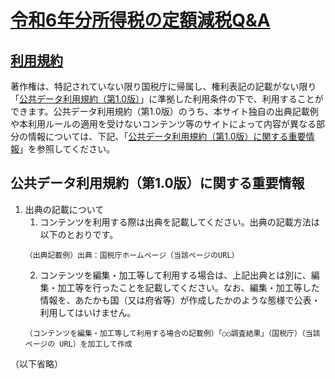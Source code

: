 # [令和6年分所得税の定額減税Q&A](https://www.nta.go.jp/publication/pamph/gensen/0024001-021.pdf)

## [利用規約](https://www.nta.go.jp/chuijiko/copy.htm)
著作権は、特記されていない限り国税庁に帰属し、権利表記の記載がない限り「[公共データ利用規約（第1.0版）](https://www.digital.go.jp/resources/open_data/public_data_license_v1.0)」に準拠した利用条件の下で、利用することができます。公共データ利用規約（第1.0版）のうち、本サイト独自の出典記載例や本利用ルールの適用を受けないコンテンツ等のサイトによって内容が異なる部分の情報については、下記、「[公共データ利用規約（第1.0版）に関する重要情報](#公共データ利用規約第10版に関する重要情報)」を参照してください。

## 公共データ利用規約（第1.0版）に関する重要情報
1.  出典の記載について
    1.  コンテンツを利用する際は出典を記載してください。出典の記載方法は以下のとおりです。
    ```
    （出典記載例）出典：国税庁ホームページ（当該ぺージのURL）
    ```
    2.  コンテンツを編集・加工等して利用する場合は、上記出典とは別に、編集・加工等を行ったことを記載してください。なお、編集・加工等した情報を、あたかも国（又は府省等）が作成したかのような態様で公表・利用してはいけません。
    ```
    （コンテンツを編集・加工等して利用する場合の記載例）「○○調査結果」（国税庁）（当該ページの URL）を加工して作成
    ```
（以下省略）
